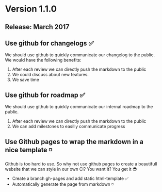 # Version 1.1.0
## Release: March 2017
## Use github for changelogs :white_check_mark:
We should use github to quickly communicate our changelog to the public.
We would have the following benefits:
1. After each review we can directly push the markdown to the public
2. We could discuss about new features.
3. We save time

## Use github for roadmap :white_check_mark:
We should use github to quickly communicate our internal roadmap to the public.
1. After each review we can directly push the markdown to the public
2. We can add milestones to easilly communicate progress

## Use Github pages to wrap the markdown in a nice template :white_medium_small_square:
Github is too hard to use.
So why not use github pages to create a beautifull website that we can style
in our own CI? You want it? You get it :sunglasses:
- Create a branch gh-pages and add static html-template :white_check_mark:
- Automatically generate the page from markdown :white_medium_small_square:
